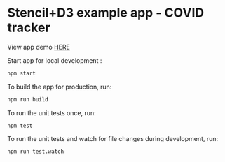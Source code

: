 # Stencil+D3 example app - COVID tracker

View app demo [HERE](http://stencil-d3-dashboard.surge.sh)

Start app for local development :

```bash
npm start
```

To build the app for production, run:

```bash
npm run build
```

To run the unit tests once, run:

```
npm test
```

To run the unit tests and watch for file changes during development, run:

```
npm run test.watch
```
